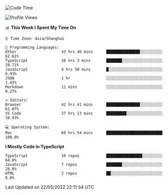 <!--START_SECTION:waka-->
![Code Time](http://img.shields.io/badge/Code%20Time-0%20secs-blue)

![Profile Views](http://img.shields.io/badge/Profile%20Views-0-blue)

📊 **This Week I Spent My Time On** 

```text
⌚︎ Time Zone: Asia/Shanghai

💬 Programming Languages: 
Other                    43 hrs 46 mins      ███████████████░░░░░░░░░░   62.61% 
TypeScript               20 hrs 3 mins       ███████░░░░░░░░░░░░░░░░░░   28.71% 
JavaScript               4 hrs 50 mins       █░░░░░░░░░░░░░░░░░░░░░░░░   6.93% 
JSON                     1 hr                ░░░░░░░░░░░░░░░░░░░░░░░░░   1.45% 
Markdown                 11 mins             ░░░░░░░░░░░░░░░░░░░░░░░░░   0.27%

🔥 Editors: 
Browser                  42 hrs 41 mins      ███████████████░░░░░░░░░░   61.07% 
VS Code                  27 hrs 13 mins      █████████░░░░░░░░░░░░░░░░   38.93%

💻 Operating System: 
Mac                      69 hrs 54 mins      █████████████████████████   100.0%

```

**I Mostly Code in TypeScript** 

```text
TypeScript               16 repos            ████████████████░░░░░░░░░   64.0% 
JavaScript               7 repos             ███████░░░░░░░░░░░░░░░░░░   28.0% 
HTML                     2 repos             ██░░░░░░░░░░░░░░░░░░░░░░░   8.0%

```



 Last Updated on 22/05/2022 22:11:34 UTC
<!--END_SECTION:waka-->
